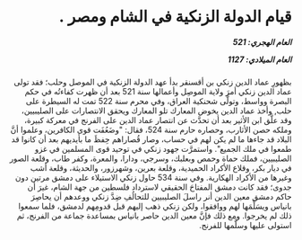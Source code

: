<h1 dir="rtl">قيام الدولة الزنكية في الشام ومصر  .</h1>

<h5 dir="rtl">العام الهجري:  521

العام الميلادي: 1127

</h5>

<p dir="rtl">بظهورِ عماد الدين زنكي بن أقسنقر بدأ عهد الدولة الزنكية في الموصل وحلب؛ فقد تولى عماد الدين زنكي أمرَ ولاية الموصِل وأعمالها سنة 521 بعد أن ظهرت كفاءتُه في حكم البصرة وواسط، وتولَّى شحنكية العراق، وفي محرم سنة 522 تمت له السيطرة على حلب, وأخذ عماد الدين يخوض المعارك تلو المعارك ويحقق الانتصارات على الصليبيين، وقد علَّق ابن الأثير بعد أن تحدَّث عن انتصار عماد الدين على الفرنج في معركة كبيرة، وملكه حصن الأثارب، وحصاره حارم سنة 524، فقال: "وضَعُفَت قوى الكافرين، وعلموا أنَّ البلاد قد جاءها ما لم يكن لهم في حساب، وصار قُصاراهم حِفظَ ما بأيديهم بعد أن كانوا قد طمعوا في ملك الجميع". واستمرَّت جهود زنكي في توحيد قوى المسلمين في غزو الصليبيين، فملك حماة وحمص وبعلبك، وسرجي، ودارا، والمعرة، وكفر طاب، وقلعة الصور في ديار بكر، وقلاع الأكراد الحميدية، وقلعة بعرين، وشهرزور، والحديثة، وقلعة أشب وغيرها من الأكراد الهكارية. وفي سنة 534 حاول زنكي الاستيلاء على دمشق مرتين دون جدوى؛ فقد كانت دمشق المفتاحَ الحقيقي لاسترداد فلسطين من جهة الشام، غيرَ أن حاكم دمشق معين الدين أنر راسلَ الصليبيين للتحالُفِ ضِدَّ زنكي ووعدهم أن يحاصِرَ بانياس ويسَلِّمَها لهم ووافقوا، ولكن زنكي ذهب إليهم قبل قدومِهم لدمشق، فلما سمعوا ذلك لم يخرجوا. ومع ذلك فإنَّ معين الدين حاصر بانياس بمساعدة جماعة من الفرنج، ثم استولى عليها وسلَّمها للفرنج.</p></br>
